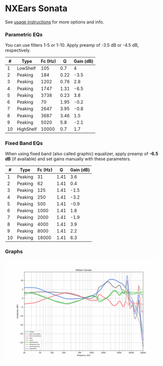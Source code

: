 # NXEars Sonata
See [usage instructions](https://github.com/jaakkopasanen/AutoEq#usage) for more options and info.

### Parametric EQs
You can use filters 1-5 or 1-10. Apply preamp of -3.5 dB or -4.5 dB, respectively.

|   # | Type      |   Fc (Hz) |    Q |   Gain (dB) |
|-----|-----------|-----------|------|-------------|
|   1 | LowShelf  |       105 | 0.7  |         4   |
|   2 | Peaking   |       184 | 0.22 |        -3.5 |
|   3 | Peaking   |      1202 | 0.76 |         2.8 |
|   4 | Peaking   |      1747 | 1.31 |        -6.5 |
|   5 | Peaking   |      3738 | 0.23 |         3.8 |
|   6 | Peaking   |        70 | 1.95 |        -0.2 |
|   7 | Peaking   |      2647 | 3.95 |        -0.8 |
|   8 | Peaking   |      3687 | 3.46 |         1.5 |
|   9 | Peaking   |      5020 | 5.8  |        -2.1 |
|  10 | HighShelf |     10000 | 0.7  |         1.7 |

### Fixed Band EQs
When using fixed band (also called graphic) equalizer, apply preamp of **-6.5 dB** (if available) and set gains manually with these parameters.

|   # | Type    |   Fc (Hz) |    Q |   Gain (dB) |
|-----|---------|-----------|------|-------------|
|   1 | Peaking |        31 | 1.41 |         3.6 |
|   2 | Peaking |        62 | 1.41 |         0.4 |
|   3 | Peaking |       125 | 1.41 |        -1.5 |
|   4 | Peaking |       250 | 1.41 |        -3.2 |
|   5 | Peaking |       500 | 1.41 |        -0.9 |
|   6 | Peaking |      1000 | 1.41 |         1.8 |
|   7 | Peaking |      2000 | 1.41 |        -1.9 |
|   8 | Peaking |      4000 | 1.41 |         3.9 |
|   9 | Peaking |      8000 | 1.41 |         2.2 |
|  10 | Peaking |     16000 | 1.41 |         6.3 |

### Graphs
![](./NXEars%20Sonata.png)
